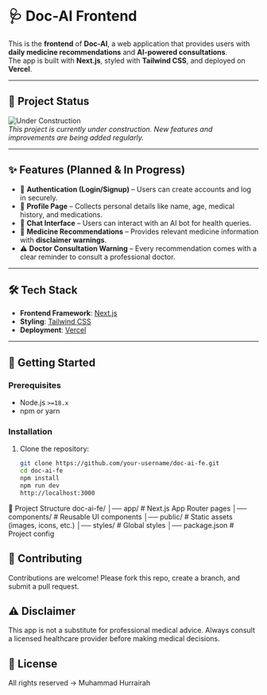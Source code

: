 # 🩺 Doc-AI Frontend

This is the **frontend** of **Doc-AI**, a web application that provides users with **daily medicine recommendations** and **AI-powered consultations**.  
The app is built with **Next.js**, styled with **Tailwind CSS**, and deployed on **Vercel**.

---

## 🚧 Project Status

![Under Construction](https://media.tenor.com/MRCIli40TYoAAAAj/under-construction90s-90s.gif)  
_This project is currently under construction. New features and improvements are being added regularly._

---

## ✨ Features (Planned & In Progress)

- 🔐 **Authentication (Login/Signup)** – Users can create accounts and log in securely.  
- 👤 **Profile Page** – Collects personal details like name, age, medical history, and medications.  
- 💬 **Chat Interface** – Users can interact with an AI bot for health queries.  
- 💊 **Medicine Recommendations** – Provides relevant medicine information with **disclaimer warnings**.  
- ⚠️ **Doctor Consultation Warning** – Every recommendation comes with a clear reminder to consult a professional doctor.  

---

## 🛠️ Tech Stack

- **Frontend Framework**: [Next.js](https://nextjs.org/)  
- **Styling**: [Tailwind CSS](https://tailwindcss.com/)  
- **Deployment**: [Vercel](https://vercel.com/)  

---

## 🚀 Getting Started

### Prerequisites
- Node.js `>=18.x`
- npm or yarn

### Installation

1. Clone the repository:
   ```bash
   git clone https://github.com/your-username/doc-ai-fe.git
   cd doc-ai-fe
   npm install
   npm run dev
   http://localhost:3000

📂 Project Structure
doc-ai-fe/
│── app/                 # Next.js App Router pages
│── components/          # Reusable UI components
│── public/              # Static assets (images, icons, etc.)
│── styles/              # Global styles
│── package.json         # Project config

## 🤝 Contributing

Contributions are welcome!
Please fork this repo, create a branch, and submit a pull request.

## ⚠️ Disclaimer

This app is not a substitute for professional medical advice.
Always consult a licensed healthcare provider before making medical decisions.

## 📌 License

All rights reserved -> Muhammad Hurrairah






